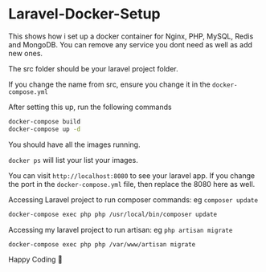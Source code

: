 # Laravel-Docker-Setup
This shows how i set up a docker container for Nginx, PHP, MySQL, Redis and MongoDB. You can remove any service you dont need as well as add new ones.

The src folder should be your laravel project folder.

If you change the name from src, ensure you change it in the `docker-compose.yml`

After setting this up, run the following commands

```bash
docker-compose build
docker-compose up -d
```
You should have all the images running.

`docker ps` will list your list your images.

You can visit `http://localhost:8080` to see your laravel app. If you change the port in the `docker-compose.yml` file, then replace the 8080 here as well.

Accessing Laravel project to run composer commands:
eg `composer update`
```bash
docker-compose exec php php /usr/local/bin/composer update
```

Accessing my laravel project to run artisan:
eg `php artisan migrate`
```bash
docker-compose exec php php /var/www/artisan migrate 
```

Happy Coding 🎉
